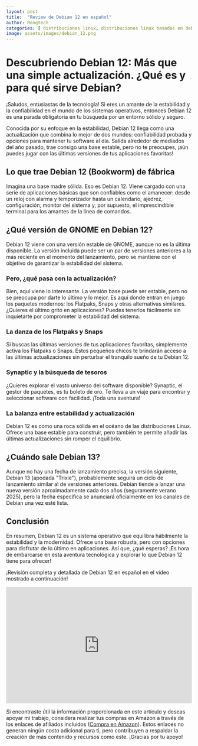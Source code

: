 ```yaml
---
layout: post
title:  "Review de Debian 12 en español"
author: Rengtech
categories: [ distribuciones linux, distribuciones linux basadas en debian ]
image: assets/images/debian_12.png
---
```

# Descubriendo Debian 12: Más que una simple actualización. ¿Qué es y para qué sirve Debian?

¡Saludos, entusiastas de la tecnología! Si eres un amante de la estabilidad y la confiabilidad en el mundo de los sistemas operativos, entonces Debian 12 es una parada obligatoria en tu búsqueda por un entorno sólido y seguro.

Conocida por su enfoque en la estabilidad, Debian 12 llega como una actualización que combina lo mejor de dos mundos: confiabilidad probada y opciones para mantener tu software al día. Salida alrededor de mediados del año pasado, trae consigo una base estable, pero no te preocupes, ¡aún puedes jugar con las últimas versiones de tus aplicaciones favoritas!

## Lo que trae Debian 12 (Bookworm) de fábrica

Imagina una base madre sólida. Eso es Debian 12. Viene cargado con una serie de aplicaciones básicas que son confiables como el amanecer: desde un reloj con alarma y temporizador hasta un calendario, ajedrez, configuración, monitor del sistema y, por supuesto, el imprescindible terminal para los amantes de la línea de comandos.

## ¿Qué versión de GNOME en Debian 12?

Debian 12 viene con una versión estable de GNOME, aunque no es la última disponible. La versión incluida puede ser un par de versiones anteriores a la más reciente en el momento del lanzamiento, pero se mantiene con el objetivo de garantizar la estabilidad del sistema.

### Pero, ¿qué pasa con la actualización?

Bien, aquí viene lo interesante. La versión base puede ser estable, pero no se preocupa por darte lo último y lo mejor. Es aquí donde entran en juego los paquetes modernos: los Flatpaks, Snaps y otras alternativas similares. ¿Quieres el último grito en aplicaciones? Puedes tenerlos fácilmente sin inquietarte por comprometer la estabilidad del sistema.

### La danza de los Flatpaks y Snaps

Si buscas las últimas versiones de tus aplicaciones favoritas, simplemente activa los Flatpaks o Snaps. Estos pequeños chicos te brindarán acceso a las últimas actualizaciones sin perturbar el tranquilo sueño de tu Debian 12.

### Synaptic y la búsqueda de tesoros

¿Quieres explorar el vasto universo del software disponible? Synaptic, el gestor de paquetes, es tu boleto de oro. Te lleva a un viaje para encontrar y seleccionar software con facilidad. ¡Toda una aventura!

### La balanza entre estabilidad y actualización

Debian 12 es como una roca sólida en el océano de las distribuciones Linux. Ofrece una base estable para construir, pero también te permite añadir las últimas actualizaciones sin romper el equilibrio.

## ¿Cuándo sale Debian 13?

Aunque no hay una fecha de lanzamiento precisa, la versión siguiente, Debian 13 (apodada "Trixie"), probablemente seguirá un ciclo de lanzamiento similar al de versiones anteriores. Debian tiende a lanzar una nueva versión aproximadamente cada dos años (seguramente verano 2025), pero la fecha específica se anunciará oficialmente en los canales de Debian una vez esté lista.

## Conclusión

En resumen, Debian 12 es un sistema operativo que equilibra hábilmente la estabilidad y la modernidad. Ofrece una base robusta, pero con opciones para disfrutar de lo último en aplicaciones. Así que, ¿qué esperas? ¡Es hora de embarcarse en esta aventura tecnológica y explorar lo que Debian 12 tiene para ofrecer!


¡Revisión completa y detallada de Debian 12 en español en el video mostrado a continuación!

<iframe style="width:100%;" height="315" src="https://www.youtube.com/embed/CPBXL2WpAXg?si=XbYoTDFapHY9Qcuj" frameborder="0" allowfullscreen></iframe>

Si encontraste útil la información proporcionada en este artículo y deseas apoyar mi trabajo, considera realizar tus compras en Amazon a través de los enlaces de afiliados incluidos (<a href="https://amzn.to/3Rknqjn" rel="nofollow">Compra en Amazon</a>). Estos enlaces no generan ningún costo adicional para ti, pero contribuyen a respaldar la creación de más contenido y recursos como este. ¡Gracias por tu apoyo!


